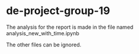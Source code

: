 # de-project-group-19
The analysis for the report is made in the file named analysis_new_with_time.ipynb

The other files can be ignored. 
